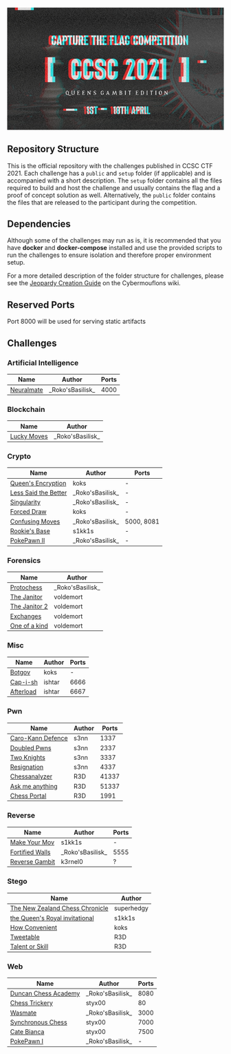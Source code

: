 ![CCSC CTF 2021](_assets/banner.png)

## Repository Structure

This is the official repository with the challenges published in CCSC CTF 2021. Each challenge has a `public` and `setup` folder (if applicable) and is accompanied with a short description. The `setup` folder contains all the files required to build and host the challenge and usually contains the flag and a proof of concept solution as well. Alternatively, the `public` folder contains the files that are released to the participant during the competition.

## Dependencies

Although some of the challenges may run as is, it is recommended that you have **docker** and **docker-compose** installed and use the provided scripts to run the challenges to ensure isolation and therefore proper environment setup.

For a more detailed description of the folder structure for challenges, please see the [Jeopardy Creation Guide](https://www.notion.so/Jeopardy-CTF-Challenge-Creation-770b62e8556442a3826cb6593d6affa4) on the Cybermouflons wiki.

## Reserved Ports
Port 8000 will be used for serving static artifacts

## Challenges

### Artificial Intelligence

| Name                         | Author             | Ports |
| ---------------------------  | ------------------ | ----- |
| [Neuralmate](ai/neuralmate)  | \_Roko'sBasilisk\_ | 4000  |

### Blockchain

| Name                                       | Author               |
| ------------------------------------------ | ------               |
| [Lucky Moves](blockchain/lucky-moves)      |  \_Roko'sBasilisk\_  |

### Crypto

| Name                                                | Author             | Ports    |
| --------------------------------------------------- | ------------------ | -------- |
| [Queen's Encryption](crypto/queens-encryption)      | koks               | -        |
| [Less Said the Better](crypto/less-said-the-better) | \_Roko'sBasilisk\_ | -        | 
| [Singularity](crypto/singularity)                   | \_Roko'sBasilisk\_ | -        |
| [Forced Draw](crypto/forced-draw)                   | koks               | -        |
| [Confusing Moves](crypto/confusing-moves)           | \_Roko'sBasilisk\_ |5000, 8081|
| [Rookie's Base](crypto/rookie's-base/README.md)     | s1kk1s             | -   |
| [PokePawn II](web/pokepawn)                         | \_Roko'sBasilisk\_ | -     |

### Forensics

| Name                                    | Author             |
| --------------------------------------- | ------------------ |
| [Protochess](forensics/protochess)      | \_Roko'sBasilisk\_ |
| [The Janitor](forensics/the-janitor)    | voldemort          |
| [The Janitor 2](forensics/the-janitor-2)  | voldemort          |
| [Exchanges](forensics/exchanges)        | voldemort          |
| [One of a kind](forensics/one-of-a-kind)| voldemort          |

### Misc

| Name                        | Author | Ports|
| ----------------------------| -------| -----|
| [Botgov](misc/botgov)       | koks   | -    |
| [Cap-i-sh](misc/cap-i-sh)   | ishtar | 6666 |
| [Afterload](misc/afterload) | ishtar | 6667|

### Pwn

| Name                                      | Author | Ports |
| ------------------------------------------| ------ | ----- |
| [Caro-Kann Defence](pwn/caro-kann)        | s3nn   | 1337  |
| [Doubled Pwns](pwn/doubled%20pwns)        | s3nn   | 2337  |
| [Two Knights](pwn/two%20knights)          | s3nn   | 3337  |
| [Resignation](pwn/resignation)            | s3nn   | 4337  |
| [Chessanalyzer](pwn/chessanalyzer)        | R3D    | 41337 |
| [Ask me anything](pwn/ask%20me%20anything)| R3D    |51337  |
| [Chess Portal](pwn/chess%20portal)        | R3D    | 1991  |

### Reverse

| Name                                       | Author             | Ports |
| ------------------------------------------ | ------------------ | ----- |
| [Make Your Mov](reverse/make-your-mov)    | s1kk1s             | -     |
| [Fortified Walls](reverse/fortified-walls) | \_Roko'sBasilisk\_ | 5555  |
| [Reverse Gambit](reverse/reverse_gambit)   | k3rnel0            | ?     |

### Stego

| Name                                                                      | Author    |
| ------------------------------------------------------------------------- | --------- |
| [The New Zealand Chess Chronicle](stego/The_New_Zealand_Chess_Chronicles) | superhedgy|
| [the Queen's Royal invitational](stego/the-Queens-Royal-invitational)     | s1kk1s    |
| [How Convenient](stego/how-convenient)                                    | koks      |
| [Tweetable](stego/tweetable)                                              | R3D       |
| [Talent or Skill](stego/talent%20or%20skill)                              | R3D       |


### Web

| Name                                             | Author             | Ports |
| ------------------------------------------------ | ------------------ | ----- |
| [Duncan Chess Academy](web/duncan-chess-academy) | \_Roko'sBasilisk\_ | 8080  |
| [Chess Trickery](web/chess-trickery)             | styx00             | 80    |
| [Wasmate](web/wasmate)                           | \_Roko'sBasilisk\_ | 3000  |
| [Synchronous Chess](web/synchronous-chess)       | styx00             | 7000  |
| [Cate Bianca](web/cate-bianca)                   | styx00             | 7500  |
| [PokePawn I](web/pokepawn)                       | \_Roko'sBasilisk\_ | -     |
